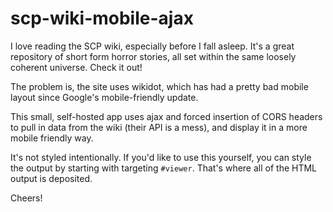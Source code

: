 # scp-wiki-mobile-ajax
I love reading the SCP wiki, especially before I fall asleep. It's a great repository of short form horror stories, all set within the same loosely coherent universe. Check it out!

The problem is, the site uses wikidot, which has had a pretty bad mobile layout since Google's mobile-friendly update.

This small, self-hosted app uses ajax and forced insertion of CORS headers to pull in data from the wiki (their API is a mess), and display it in a more mobile friendly way.

It's not styled intentionally. If you'd like to use this yourself, you can style the output by starting with targeting `#viewer`. That's where all of the HTML output is deposited.

Cheers!
